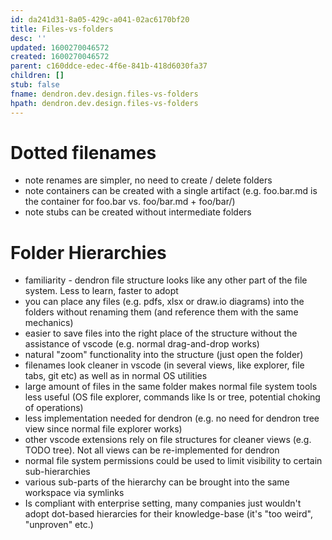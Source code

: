 ```yaml
---
id: da241d31-8a05-429c-a041-02ac6170bf20
title: Files-vs-folders
desc: ''
updated: 1600270046572
created: 1600270046572
parent: c160ddce-edec-4f6e-841b-418d6030fa37
children: []
stub: false
fname: dendron.dev.design.files-vs-folders
hpath: dendron.dev.design.files-vs-folders
---
```

# Dotted filenames

- note renames are simpler, no need to create / delete folders
- note containers can be created with a single artifact (e.g. foo.bar.md is the container for foo.bar vs. foo/bar.md + foo/bar/)
- note stubs can be created without intermediate folders

# Folder Hierarchies

- familiarity - dendron file structure looks like any other part of the file system. Less to learn, faster to adopt
- you can place any files (e.g. pdfs, xlsx or draw.io diagrams) into the folders without renaming them (and reference them with the same mechanics)
- easier to save files into the right place of the structure without the assistance of vscode (e.g. normal drag-and-drop works)
- natural "zoom" functionality into the structure (just open the folder)
- filenames look cleaner in vscode (in several views, like explorer, file tabs, git etc) as well as in normal OS utilities
- large amount of files in the same folder makes normal file system tools less useful (OS file explorer, commands like ls or tree, potential choking of operations)
- less implementation needed for dendron (e.g. no need for dendron tree view since normal file explorer works)
- other vscode extensions rely on file structures for cleaner views (e.g. TODO tree). Not all views can be re-implemented for dendron
- normal file system permissions could be used to limit visibility to certain sub-hierarchies
- various sub-parts of the hierarchy can be brought into the same workspace via symlinks
- Is compliant with enterprise setting, many companies just wouldn't adopt dot-based hierarcies for their knowledge-base (it's "too weird", "unproven" etc.)
